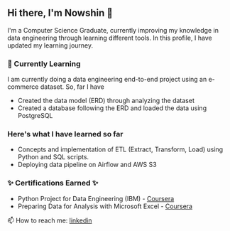 ## Hi there, I'm Nowshin 👋

I'm a Computer Science Graduate, currently improving my knowledge in data engineering through learning different tools. In this profile, I have updated my learning journey. 

### 🔭 Currently Learning 
I am currently doing a data engineering end-to-end project using an e-commerce dataset. So, far I have 
- Created the data model (ERD) through analyzing the dataset
- Created a database following the ERD and loaded the data using PostgreSQL

### Here's what I have learned so far 
- Concepts and implementation of ETL (Extract, Transform, Load) using Python and SQL scripts. 
- Deploying data pipeline on Airflow and AWS S3

### ✨ Certifications Earned  ✨
- Python Project for Data Engineering (IBM) - [Coursera](https://coursera.org/share/a9b65d2fff98e599c28b26b32bb67538)
- Preparing Data for Analysis with Microsoft Excel - [Coursera](https://www.coursera.org/account/accomplishments/verify/5K993KFCAUH8?utm_source=link&utm_medium=certificate&utm_content=cert_image&utm_campaign=sharing_cta&utm_product=course)

📫 How to reach me: [linkedin](https://www.linkedin.com/in/nna01/) 


<!--
**nna01/nna01** is a ✨ _special_ ✨ repository because its `README.md` (this file) appears on your GitHub profile.

Here are some ideas to get you started:

- 🔭 I’m currently working on ...
- 🌱 I’m currently learning ...
- 👯 I’m looking to collaborate on ...
- 🤔 I’m looking for help with ...
- 💬 Ask me about ...
- 📫 How to reach me: ...
- 😄 Pronouns: ...
- ⚡ Fun fact: ...
-->

